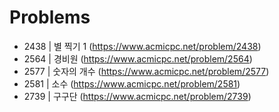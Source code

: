 # Problems

- 2438 | 별 찍기 1 (https://www.acmicpc.net/problem/2438)
- 2564 | 경비원 (https://www.acmicpc.net/problem/2564)
- 2577 | 숫자의 개수 (https://www.acmicpc.net/problem/2577)
- 2581 | 소수 (https://www.acmicpc.net/problem/2581)
- 2739 | 구구단 (https://www.acmicpc.net/problem/2739)